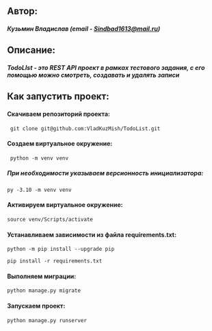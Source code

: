 ## Автор:
##### Кузьмин Владислав (email - Sindbad1613@mail.ru)
## Описание:
##### TodoLIst - это REST API проект в рамках тестового задания, с его помощью можно смотреть, создавать и удалять записи
## Как запустить проект:
#### Скачиваем репозиторий проекта:
``` git clone git@github.com:VladKuzMish/TodoList.git```
#### Создаем виртуальное окружение:
``` python -m venv venv```
##### При необходимости указываем версионность инициализатора:
```py -3.10 -m venv venv```
#### Активируем виртуальное окружение: 
```source venv/Scripts/activate```
#### Устанавливаем зависимости из файла requirements.txt:
```python -m pip install --upgrade pip```

```pip install -r requirements.txt```
#### Выполняем миграции:

```python manage.py migrate```
#### Запускаем проект:

```python manage.py runserver```
